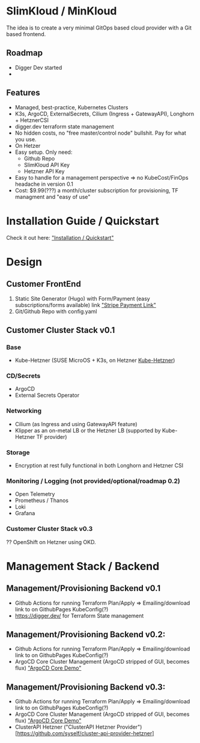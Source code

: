 # SlimKloud / MinKloud

The idea is to create a very minimal GitOps based cloud provider with a Git based frontend.

## Roadmap

- Digger Dev started
- 
## Features

- Managed, best-practice, Kubernetes Clusters
- K3s, ArgoCD, ExternalSecrets, Cilium (Ingress + GatewayAPI), Longhorn + HetznerCSI
- digger.dev terraform state management
- No hidden costs, no "free master/control node" bullshit. Pay for what you use.
- On Hetzer
- Easy setup. Only need:
  - Github Repo
  - SlimKloud API Key
  - Hetzner API Key
- Easy to handle for a management perspective => no KubeCost/FinOps headache in version 0.1
- Cost: $9.99(???) a month/cluster subscription for provisioning, TF managment and "easy of use"

# Installation Guide / Quickstart

Check it out here: ["Installation / Quickstart"](docs/quickstart.md)

# Design

## Customer FrontEnd
1. Static Site Generator (Hugo) with Form/Payment (easy subscriptions/forms available) link ["Stripe Payment Link"](https://stripe.com/en-de/payments/payment-links)
2. Git/Github Repo with config.yaml

## Customer Cluster Stack v0.1

### Base

- Kube-Hetzner (SUSE MicroOS + K3s, on Hetzner [Kube-Hetzner](https://github.com/kube-hetzner/terraform-hcloud-kube-hetzner))

### CD/Secrets

- ArgoCD
- External Secrets Operator

### Networking

- Cilium (as Ingress and using GatewayAPI feature)
- Klipper as an on-metal LB or the Hetzner LB (supported by Kube-Hetzner TF provider)

### Storage

- Encryption at rest fully functional in both Longhorn and Hetzner CSI

### Monitoring / Logging (not provided/optional/roadmap 0.2)

- Open Telemetry
- Prometheus / Thanos
- Loki
- Grafana

### Customer Cluster Stack v0.3

?? OpenShift on Hetzner using OKD.

# Management Stack / Backend

## Management/Provisioning Backend v0.1
- Github Actions for running Terraform Plan/Apply => Emailing/download link to on GithubPages KubeConfig(?)
- https://digger.dev/ for Terraform State management

## Management/Provisioning Backend v0.2:
- Github Actions for running Terraform Plan/Apply => Emailing/download link to on GithubPages KubeConfig(?)
- ArgoCD Core Cluster Management (ArgoCD stripped of GUI, becomes flux) ["ArgoCD Core Demo"](https://github.com/alexmt/argocd-core-cluster-management)

## Management/Provisioning Backend v0.3:
- Github Actions for running Terraform Plan/Apply => Emailing/download link to on GithubPages KubeConfig(?)
- ArgoCD Core Cluster Management (ArgoCD stripped of GUI, becomes flux) ["ArgoCD Core Demo"](https://github.com/alexmt/argocd-core-cluster-management)
- ClusterAPI Hetzner ("ClusterAPI Hetzner Provider")[https://github.com/syself/cluster-api-provider-hetzner]
